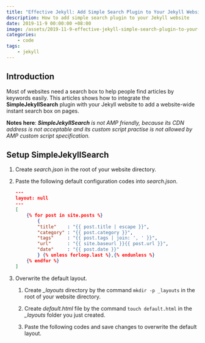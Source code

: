 ```yaml
---
title: "Effective Jekyll: Add Simple Search Plugin to Your Jekyll Website"
description: How to add simple search plugin to your Jekyll website
date: 2019-11-9 00:00:00 +08:00
image: /assets/2019-11-9-effective-jekyll-simple-search-plugin-to-your-jekyll-website/banner.jpg
categories:
    - code
tags:
    - jekyll
---
```


## Introduction

Most of websites need a search box to help people find articles by keywords easily. This articles shows how to integrate the **SimpleJekyllSearch** plugin with your Jekyll  website to add a website-wide instant search box on pages.

**Notes here**: ***SimpleJekyllSearch*** *is not AMP friendly, because its CDN address is not acceptable and its custom script practise is not allowed by AMP custom script specification.*

## Setup SimpleJekyllSearch

1. Create *search.json* in the root of your website directory.
2. Paste the following default configuration codes into *search.json*.

    ```json
    ---
    layout: null
    ---
    [
        {% for post in site.posts %}
            {
            "title"    : "{{ post.title | escape }}",
            "category" : "{{ post.category }}",
            "tags"     : "{{ post.tags | join: ', ' }}",
            "url"      : "{{ site.baseurl }}{{ post.url }}",
            "date"     : "{{ post.date }}"
            } {% unless forloop.last %},{% endunless %}
        {% endfor %}
    ]
    ```

3. Overwrite the default layout.

    1. Create *_layouts* directory by the command `mkdir -p _layouts` in the root of your website directory.
    2. Create *default.html* file by the command `touch default.html` in the *_layouts* folder you just created.
    3. Paste the following codes and save changes to overwrite the default layout.

        ```html
        
        ```